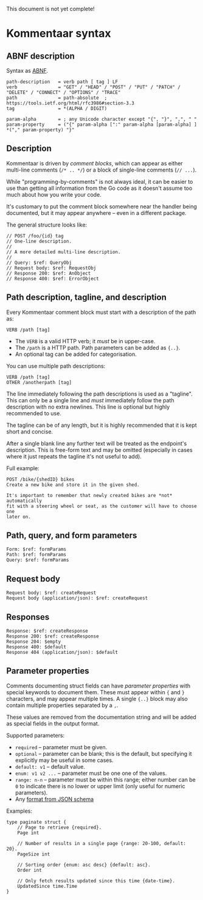 This document is not yet complete!

Kommentaar syntax
=================

ABNF description
----------------

Syntax as [ABNF](https://tools.ietf.org/html/rfc5234).

    path-description   = verb path [ tag ] LF
    verb               = "GET" / "HEAD" / "POST" / "PUT" / "PATCH" / "DELETE" / "CONNECT" / "OPTIONS" / "TRACE"
    path               = path-absolute  ; https://tools.ietf.org/html/rfc3986#section-3.3
    tag                = *(ALPHA / DIGIT)

    param-alpha        = ; any Unicode character except "{", "}", ",", " "
    param-property     = ("{" param-alpha [":" param-alpha [param-alpha] ] *("," param-property) "}"

Description
-----------

Kommentaar is driven by *comment blocks*, which can appear as either multi-line
comments (`/* .. */`) or a block of single-line comments (`// ...`).

While "programming-by-comments" is not always ideal, it can be easier to use
than getting all information from the Go code as it doesn't assume too much
about how you write your code.

It's customary to put the comment block somewhere near the handler being
documented, but it may appear anywhere – even in a different package.

The general structure looks like:

    // POST /foo/{id} tag
    // One-line description.
    //
    // A more detailed multi-line description.
    //
    // Query: $ref: QueryObj
    // Request body: $ref: RequestObj
    // Response 200: $ref: AnObject
    // Response 400: $ref: ErrorObject

Path description, tagline, and description
------------------------------------------
Every Kommentaar comment block must start with a description of the path as:

    VERB /path [tag]

- The `VERB` is a valid HTTP verb; it *must* be in upper-case.
- The `/path` is a HTTP path. Path parameters can be added as `{..}`.
- An optional tag can be added for categorisation.

You can use multiple path descriptions:

    VERB /path [tag]
    OTHER /anotherpath [tag]

The line immediately following the path descriptions is used as a "tagline".
This can only be a single line and *must* immediately follow the path
description with no extra newlines. This line is optional but highly recommended
to use.

The tagline can be of any length, but it is highly recommended that it is kept
short and concise.

After a single blank line any further text will be treated as the endpoint's
description. This is free-form text and may be omitted (especially in cases
where it just repeats the tagline it's not useful to add).

Full example:

    POST /bike/{shedID} bikes
    Create a new bike and store it in the given shed.

    It's important to remember that newly created bikes are *not* automatically
    fit with a steering wheel or seat, as the customer will have to choose one
    later on.

Path, query, and form parameters
--------------------------------

    Form: $ref: formParams
    Path: $ref: formParams
    Query: $ref: formParams

Request body
------------

    Request body: $ref: createRequest
    Request body (application/json): $ref: createRequest

Responses
---------

    Response: $ref: createResponse
    Response 200: $ref: createResponse
    Response 204: $empty
    Response 400: $default
    Response 404 (application/json): $default

Parameter properties
--------------------

Comments documenting struct fields can have *parameter properties* with special
keywords to document them. These must appear within `{` and `}` characters, and
may appear multiple times. A single `{..}` block may also contain multiple
properties separated by a `,`.

These values are removed from the documentation string and will be added as
special fields in the output format.

Supported parameters:

- `required`        – parameter must be given.
- `optional`        – parameter can be blank; this is the default, but
                      specifying it explicitly may be useful in some cases.
- `default: v1`     – default value.
- `enum: v1 v2 ...` – parameter must be one one of the values.
- `range: n-n`      – parameter must be within this range; either number can be
                      `0` to indicate there is no lower or upper limit (only
                      useful for numeric parameters).
- Any [format from JSON schema](https://tools.ietf.org/html/draft-handrews-json-schema-validation-01#section-7.3)

Examples:

    type paginate struct {
        // Page to retrieve {required}.
        Page int

        // Number of results in a single page {range: 20-100, default: 20}.
        PageSize int

        // Sorting order {enum: asc desc} {default: asc}.
        Order int

        // Only fetch results updated since this time {date-time}.
        UpdatedSince time.Time
    }
